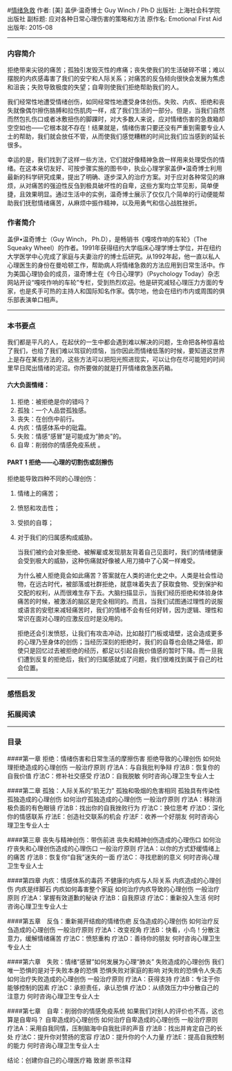 #[情绪急救](https://book.douban.com/subject/26590889/)
作者:  [美] 盖伊·温奇博士 Guy Winch / Ph·D
出版社: 上海社会科学院出版社
副标题: 应对各种日常心理伤害的策略和方法
原作名: Emotional First Aid
出版年: 2015-08
***
### 内容简介 
拒绝带来尖锐的痛苦；孤独引发毁灭性的疼痛；丧失使我们的生活破碎不堪；难以摆脱的内疚感毒害了我们的安宁和人际关系；对痛苦的反刍倾向很快会发展为焦虑和沮丧；失败导致极度的失望；自卑则使我们拒绝帮助我们的人。

我们经常性地遭受情绪创伤，如同经常性地遭受身体创伤。失败、内疚、拒绝和丧失就像偶尔擦伤胳膊和拉伤肌肉一样，成了我们生活的一部分。但是，当我们自然而然包扎伤口或者冰敷扭伤的脚踝时，对大多数人来说，应对情绪伤害的急救箱却空空如也——它根本就不存在！结果就是，情绪伤害只要还没有严重到需要专业人士的帮助，我们就会放任不管，从而使我们感觉糟糕的时间比我们应当感到的延长很多。

幸运的是，我们找到了这样一些方法，它们就好像精神急救一样用来处理受伤的情绪。在这本亲切友好、可按步骤实施的图书中，执业心理学家盖伊•温奇博士利用最新的科学研究成果，提出了明确、逐步深入的治疗方案。对于应对各种常见的麻烦，从对痛苦的强迫性反刍到极具破坏性的自卑，这些方案均立竿见影，简单便捷，且效果明显。通过生活中的实例，温奇博士展示了仅仅几个简单的行动便能帮助我们抚慰情绪痛苦，从麻烦中振作精神，以及用勇气和信心战胜挫折。

### 作者简介 
盖伊•温奇博士（Guy Winch， Ph.D），是畅销书《嘎吱作响的车轮》（The Squeaky Wheel）的作者。1991年获得纽约大学临床心理学博士学位，并在纽约大学医学中心完成了家庭与夫妻治疗的博士后研究。从1992年起，他一直以私人心理医生的身份在曼哈顿工作，帮助病人将情绪急救的方法应用到日常生活中。作为美国心理协会的成员，温奇博士在《今日心理学》（Psychology Today）杂志网站开设“嘎吱作响的车轮”专栏，受到热烈欢迎。他是研究减轻心理压力方面的专家，也是炙手可热的主持人和国际知名作家。偶尔地，他会在纽约市内或周围的俱乐部表演单口相声。

***
### 本书要点
我们都是平凡的人，在起伏的一生中都会遇到难以解决的问题，生命把各种惊喜给了我们，也给了我们难以驾驭的烦恼，当你因此而情绪低落的时候，要知道这世界上是存在某些方法的，这些方法可以把阳光照进现实，可以让你在尽可能短的时间里早日爬出情绪的泥沼。你所要做的就是打开情绪救急医药箱。

#### 六大负面情绪：
1. 拒绝：被拒绝是你的错吗？
2. 孤独：一个人品尝孤独感。
3. 丧失：在创伤中前行。
4. 内疚：情感体系中的砒霜。
5. 失败：情感“感冒”是可能成为“肺炎”的。
6. 自卑：削弱你的情感免疫系统 。

#### PART 1 拒绝——心理的切割伤或刮擦伤
拒绝能导致四种不同的心理创伤：
1. 情绪上的痛苦；
2. 愤怒和攻击性；
3. 受损的自尊；
4. 对于我们的归属感构成威胁。

    当我们被约会对象拒绝、被解雇或发现朋友背着自己见面时，我们的情绪健康会受到极大的威胁，这种伤痛就好像被人用刀捅中了心窝一样难受。

    为什么被人拒绝竟会如此痛苦？答案就在人类的进化史之中。人类是社会性动物，在远古时代，被部落或社群拒绝，就意味着失去了获取食物、受到保护和交配的权利，从而很难生存下去。大脑扫描显示，当我们经历拒绝和体验身体痛苦的时候，被激活的脑区是完全相同的。而且，当我们试图通过理性的说服或语言的安慰来减轻痛苦时，我们的情绪不会有任何好转，因为逻辑、理性和常识在面对心理的应激反应时是没用的。

    拒绝还会引发愤怒，让我们有攻击冲动，比如敲打门板或墙壁，这会造成更多的心理乃至身体的创伤；当经历深刻的拒绝时，我们的自尊也会随之降低，即使只是回忆过去被拒绝的经历，都足以引起自我价值感的暂时下降。而一旦我们遭到反复的拒绝后，我们的归属感就成了问题，我们很难找到属于自己的社会位置。

***
### 感悟启发
### 拓展阅读
***
### 目录
####第一章 拒绝：情绪伤害和日常生活的摩擦伤害
拒绝导致的心理创伤
如何处理拒绝造成的心理创伤
一般治疗原则
疗法A：与自我批判争辩
疗法B：恢复你的自我价值
疗法C：修补社交感受
疗法D：自我脱敏
何时咨询心理卫生专业人士

####第二章 孤独：人际关系的“肌无力”
孤独和吸烟的危害相同
孤独具有传染性
孤独造成的心理创伤
如何治疗孤独造成的心理创伤
一般治疗原则
疗法A：移除消极负面的有色眼镜
疗法B：找出你的自我挫败行为
疗法C：换位思考
疗法D：深化你的情感联系
疗法E：创造社交联系的机会
疗法F：收养一个好朋友
何时咨询心理卫生专业人士

####第三章 丧失与精神创伤：带伤前进
丧失和精神创伤造成的心理伤口
如何治疗丧失和心理创伤造成的心理伤口
一般治疗原则
疗法A：以你的方式舒缓情绪上的痛苦
疗法B：恢复你“自我”迷失的一面
疗法C：寻找悲剧的意义
何时咨询心理卫生专业人士

####第四章 内疚：情感体系的毒药
不健康的内疚与人际关系
内疚造成的心理创伤
内疚是绊脚石
内疚如何毒害整个家庭
如何治疗内疚导致的心理创伤
一般治疗原则
疗法A：掌握有效道歉的秘诀
疗法B：自我原谅
疗法C：重新投入生活
何时咨询心理卫生专业人士

####第五章　反刍：重新揭开结痂的情绪伤疤
反刍造成的心理创伤
如何治疗反刍造成的心理创伤
一般治疗原则
疗法A：改变视角
疗法B：快看，小鸟！分散注意力，缓解情绪痛苦
疗法C：愤怒重构
疗法D：善待你的朋友
何时咨询心理卫生专业人士

####第六章　失败：情绪“感冒”如何发展为心理“肺炎”
失败造成的心理创伤
我们唯一恐惧的是对于失败本身的恐惧
恐惧失败对家庭的影响
对失败的恐惧令人失态
如何治疗失败造成的心理创伤
一般治疗原则
疗法A：获得支持
疗法B：专注于你能够控制的因素
疗法C：承担责任，承认恐惧
疗法D：从绩效压力中分散自己的注意力
何时咨询心理卫生专业人士

####第七章　自卑：削弱你的情感免疫系统
如果我们对别人的评价也不高，这也算是自卑吗？
自卑造成的心理创伤
如何治疗自卑造成的心理创伤
一般治疗原则
疗法A：采用自我同情，压制脑海中自我批评的声音
疗法B：找出并肯定自己的长处
疗法C：提升你对赞扬的宽容
疗法D：提升你的个人力量
疗法E：提高自我控制的能力
何时咨询心理卫生专业人士

结论：创建你自己的心理医疗箱
致谢
原书注释